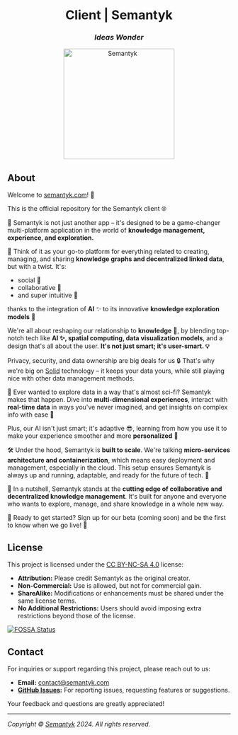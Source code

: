 <h1 align='center'>Client | Semantyk</h1>
<h3 align='center'><i>Ideas Wonder</i></h3>
<p align='center'>
  <img alt='Semantyk' src='https://www.semantyk.com/icon.png' width='250'/>
</p>

## About

Welcome to [semantyk.com](https://www.semantyk.com)! 🥳

This is the official repository for the Semantyk client 🌐

🚀 Semantyk is not just another app – it's designed to be a game-changer
multi-platform application in the world of **knowledge management, experience,
and exploration.**

🧠 Think of it as your go-to platform for everything related to creating,
managing, and sharing **knowledge graphs and decentralized linked data**, but
with a twist. It's:

* social 🤝
* collaborative 👥
* and super intuitive 🧐

thanks to the integration of **AI** ✨ to its innovative **knowledge exploration
models** 🔭

We're all about reshaping our relationship to **knowledge** 📖, by blending
top-notch tech like **AI ✨, spatial computing, data visualization models**,
and a design that's all about the user. **It's not just smart; it's
user-smart. 💡**

Privacy, security, and data ownership are big deals for us 🔒 That's why we're
big on [Solid](https://solidproject.org) technology – it keeps your data yours,
while still playing nice with other data management methods.

🌌 Ever wanted to explore data in a way that's almost sci-fi? Semantyk makes that
happen. Dive into **multi-dimensional experiences**, interact with
**real-time data** in ways you've never imagined, and get insights on complex
info with ease 🤩

Plus, our AI isn't just smart; it's adaptive 😎, learning from how you
use it to make your experience smoother and more **personalized** 🤯

🛠️ Under the hood, Semantyk is **built to scale**. We're talking
**micro-services architecture and containerization**, which means easy
deployment and management, especially in the cloud. This setup ensures Semantyk
is always up and running, adaptable, and ready for the future of tech. 💪

🌟 In a nutshell, Semantyk stands at the **cutting edge of collaborative and
decentralized knowledge management**. It's built for anyone and everyone who
wants to explore, manage, and share knowledge in a whole new way.

🎉 Ready to get started? Sign up for our beta (coming soon) and be the first to
know when we go live! 🚀

## License

This project is licensed under
the [CC BY-NC-SA 4.0](https://creativecommons.org/licenses/by-nc-sa/4.0/)
license:

* **Attribution:** Please credit Semantyk as the original creator.
* **Non-Commercial:** Use is allowed, but not for commercial gain.
* **ShareAlike:** Modifications or enhancements must be shared under the same
  license terms.
* **No Additional Restrictions:** Users should avoid imposing extra restrictions
  beyond those of the license.

[![FOSSA Status](https://app.fossa.com/api/projects/git%2Bgithub.com%2Fsemantyk%2Fclient.svg?type=large&issueType=license)](https://app.fossa.com/projects/git%2Bgithub.com%2Fsemantyk%2Fclient?ref=badge_large&issueType=license)

## Contact

For inquiries or support regarding this project, please reach out to us:

- **Email:** [contact@semantyk.com](mailto:contact@semantyk.com)
- **[GitHub Issues](https://github.com/semantyk/client/issues):** For reporting
  issues, requesting features or suggestions.

Your feedback and questions are greatly appreciated!

---
<i>Copyright © <a href="https://www.semantyk.com">Semantyk</a> 2024. All rights
reserved.</i>